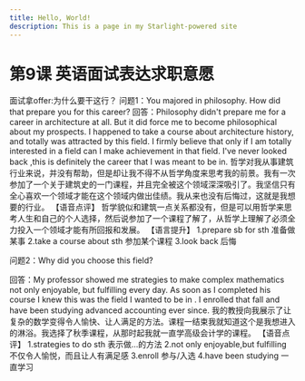 ```yaml
---
title: Hello, World!
description: This is a page in my Starlight-powered site
---
```


# 第9课 英语面试表达求职意愿

面试拿offer:为什么要干这行？
问题1：You majored in philosophy. How did that prepare you for this career?
回答：Philosophy didn't prepare me for a career in architecture at all. But it did force me to become philosophical about my prospects. I happened to take a course about architecture history, and totally was attracted by this field. I firmly believe that only if I am totally interested in a field can I make achievement in that field. I've never looked back ,this is definitely the career that I was meant to be in.
哲学对我从事建筑行业来说，并没有帮助，但是却让我不得不从哲学角度来思考我的前景。我有一次参加了一个关于建筑史的一门课程，并且完全被这个领域深深吸引了。我坚信只有全心喜欢一个领域才能在这个领域内做出佳绩。我从来也没有后悔过，这就是我想要的行业。
【语音点评】
哲学貌似和建筑一点关系都没有，但是可以用哲学来思考人生和自己的个人选择，然后说参加了一个课程了解了，从哲学上理解了必须全力投入一个领域才能有所回报和发展。
【语言提升】
1.prepare sb for sth 准备做某事
2.take a course about sth 参加某个课程
3.look back 后悔

问题2：Why did you choose this field?

回答：My professor showed me strategies to make complex mathematics not only enjoyable, but fulfilling every day. As soon as I completed his course I knew this was the field I wanted to be in . I enrolled that fall and have been studying advanced accounting ever since.
我的教授向我展示了让复杂的数学变得令人愉快、让人满足的方法。课程一结束我就知道这个是我想进入的淋浴。我选择了秋季课程，从那时起我就一直学高级会计学的课程。
【语音点评】
1.strategies to do sth 表示做…的方法
2.not only enjoyable,but fulfilling 不仅令人愉悦，而且让人有满足感
3.enroll 参与/入选
4.have been studying 一直学习

